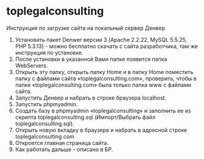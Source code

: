 # toplegalconsulting

Инструкция по загрузке сайта на локальный сервер Денвер
1.	Установить пакет Denwer версии 3 (Apache 2.2.22, MySQL 5.5.25, PHP 5.3.13) - можно бесплатно скачать с сайта разработчика, там же инструкция по установке.
2.	После установки в указанной Вами папке появится папка WebServers.
3.	Открыть эту папку, открыть папку Home и в папку Home поместить папку с файлами сайта «toplegalconsulting.com», проверить, чтобы в папке «toplegalconsulting.com» была только папка www с файлами сайта.
4.	Запустить Денвер и набрать в строке браузера localhost.
5.	Запустить phpmyadmin.
6.	Создать базу в phpmyadmin «toplegalconsulting» и заполнить ее из скрипта toplegalconsulting.sql (Импорт/Выбрать файл toplegalconsulting.sql).
7.	Открыть новую вкладку в браузере и набрать в адресной строке toplegalconsulting.com
8.	Откроется главная страница сайта.
9.	Как работать дальше - описано в БР.